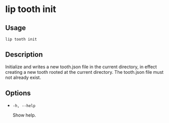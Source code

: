 # lip tooth init

## Usage

```shell
lip tooth init
```

## Description

Initialize and writes a new tooth.json file in the current directory, in effect creating a new tooth rooted at the current directory. The tooth.json file must not already exist.

## Options

- `-h, --help`

  Show help.